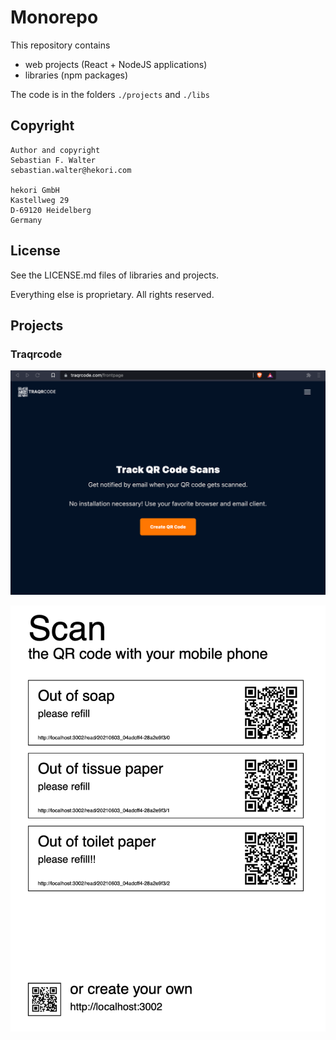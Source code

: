 
# Monorepo

This repository contains
- web projects (React + NodeJS applications)
- libraries (npm packages)

The code is in the folders `./projects` and `./libs`

## Copyright

```text
Author and copyright
Sebastian F. Walter
sebastian.walter@hekori.com

hekori GmbH
Kastellweg 29
D-69120 Heidelberg
Germany
```

## License

See the LICENSE.md files of libraries and projects.

Everything else is proprietary. All rights reserved.

## Projects

### Traqrcode

![projects/traqrcode/traqrcode-raw/screenshot_frontpage.png](projects/traqrcode/traqrcode-raw/screenshot_frontpage.png)

![projects/traqrcode/traqrcode-frontend/src/assets/example_pdf.png](projects/traqrcode/traqrcode-frontend/src/assets/frontpage/example_pdf.png)


